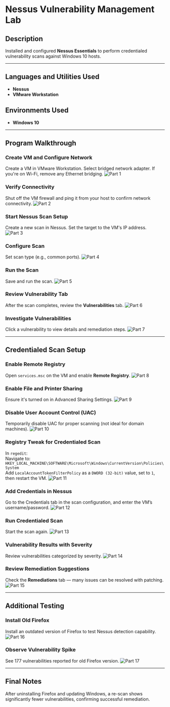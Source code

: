 # Nessus Vulnerability Management Lab

## Description  
Installed and configured **Nessus Essentials** to perform credentialed vulnerability scans against Windows 10 hosts.

---

## Languages and Utilities Used  
- **Nessus**  
- **VMware Workstation**

## Environments Used  
- **Windows 10**

---

## Program Walkthrough

### Create VM and Configure Network
Create a VM in VMware Workstation. Select bridged network adapter. If you're on Wi-Fi, remove any Ethernet bridging.
![Part 1](./images/Part1.png)

### Verify Connectivity
Shut off the VM firewall and ping it from your host to confirm network connectivity.
![Part 2](./images/Part2.png)

### Start Nessus Scan Setup
Create a new scan in Nessus. Set the target to the VM's IP address.
![Part 3](./images/Part3.png)

### Configure Scan
Set scan type (e.g., common ports).
![Part 4](./images/Part4.png)

### Run the Scan
Save and run the scan.
![Part 5](./images/Part5.png)

### Review Vulnerability Tab
After the scan completes, review the **Vulnerabilities** tab.
![Part 6](./images/Part6.png)

### Investigate Vulnerabilities
Click a vulnerability to view details and remediation steps.
![Part 7](./images/Part7.png)

---

## Credentialed Scan Setup

### Enable Remote Registry
Open `services.msc` on the VM and enable **Remote Registry**.
![Part 8](./images/Part8.png)

### Enable File and Printer Sharing
Ensure it's turned on in Advanced Sharing Settings.
![Part 9](./images/Part9.png)

### Disable User Account Control (UAC)
Temporarily disable UAC for proper scanning (not ideal for domain machines).
![Part 10](./images/Part10.png)

### Registry Tweak for Credentialed Scan
In `regedit`:  
Navigate to:  
`HKEY_LOCAL_MACHINE\SOFTWARE\Microsoft\Windows\CurrentVersion\Policies\System`  
Add `LocalAccountTokenFilterPolicy` as a `DWORD (32-bit)` value, set to `1`, then restart the VM.
![Part 11](./images/Part11.png)

### Add Credentials in Nessus
Go to the Credentials tab in the scan configuration, and enter the VM’s username/password.
![Part 12](./images/Part12.png)

### Run Credentialed Scan
Start the scan again.
![Part 13](./images/Part13.png)

### Vulnerability Results with Severity
Review vulnerabilities categorized by severity.
![Part 14](./images/Part14.png)

### Review Remediation Suggestions
Check the **Remediations** tab — many issues can be resolved with patching.
![Part 15](./images/Part15.png)

---

## Additional Testing

### Install Old Firefox
Install an outdated version of Firefox to test Nessus detection capability.
![Part 16](./images/Part16.png)

### Observe Vulnerability Spike
See 177 vulnerabilities reported for old Firefox version.
![Part 17](./images/Part17.png)

---

## Final Notes  
After uninstalling Firefox and updating Windows, a re-scan shows significantly fewer vulnerabilities, confirming successful remediation.

